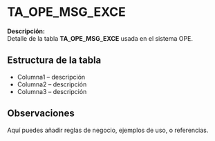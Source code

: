# TA_OPE_MSG_EXCE

**Descripción:**  
Detalle de la tabla **TA_OPE_MSG_EXCE** usada en el sistema OPE.

## Estructura de la tabla
- Columna1 – descripción
- Columna2 – descripción
- Columna3 – descripción

## Observaciones
Aquí puedes añadir reglas de negocio, ejemplos de uso, o referencias.

